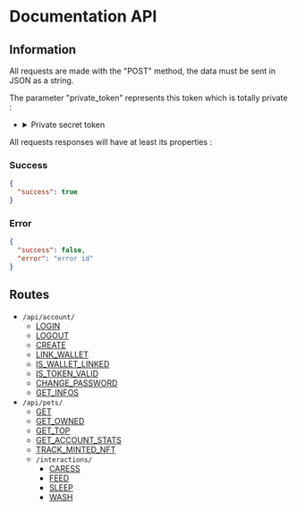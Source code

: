 # Documentation API

## Information
All requests are made with the "POST" method, the data must be sent in JSON as a string.  

The parameter "private_token" represents this token which is totally private :  
  - <details>
    <summary>Private secret token</summary>
    00ed35b450dc8a87cd7f22ee838c51e85617d6fe2bfae43c92be5884811b3600  
  </details>  
  
All requests responses will have at least its properties :  
### Success
```json
{
  "success": true
}
```

### Error
```json
{
  "success": false,
  "error": "error id"
}
```

## Routes
- ``/api/account/``
    - [LOGIN](./routes/account/LOGIN.md)
    - [LOGOUT](./routes/account/LOGOUT.md)
    - [CREATE](./routes/account/REGISTER.md)
    - [LINK_WALLET](./routes/account/LINK_WALLET.md)
    - [IS_WALLET_LINKED](./routes/account/IS_WALLET_LINKED.md)
    - [IS_TOKEN_VALID](./routes/account/IS_TOKEN_VALID.md)
    - [CHANGE_PASSWORD](./routes/account/CHANGE_PASSWORD.md)
    - [GET_INFOS](./routes/account/GET_INFOS.md)
- ``/api/pets/``
    - [GET](./routes/pets/GET.md)
    - [GET_OWNED](./routes/pets/GET_OWNED.md)
    - [GET_TOP](./routes/pets/GET_TOP.md)
    - [GET_ACCOUNT_STATS](./routes/pets/GET_ACCOUNT_STATS.md)
    - [TRACK_MINTED_NFT](./routes/pets/TRACK_MINTED_NFT.md)
    - ``/interactions/``
        - [CARESS](./routes/pets/interactions/INTERACTIONS.md)
        - [FEED](./routes/pets/interactions/INTERACTIONS.md)
        - [SLEEP](./routes/pets/interactions/INTERACTIONS.md)
        - [WASH](./routes/pets/interactions/INTERACTIONS.md)